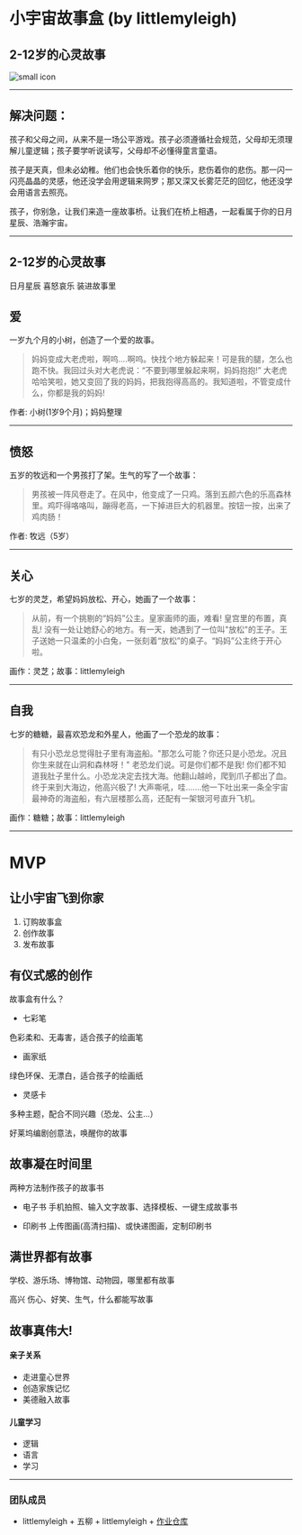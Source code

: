# 小宇宙故事盒 (by littlemyleigh)
## 2-12岁的心灵故事
![small icon](http://m.qpic.cn/psb?/V11D7erk0QETpz/ZeGxgxzcNFTnAA25fvBbU1nmPZm5M9YHd63LZ58kFyA!/b/dPIAAAAAAAAA&bo=cQSAAgAAAAARB8c!&rf=viewer_4)
***
## 解决问题：
孩子和父母之间，从来不是一场公平游戏。孩子必须遵循社会规范，父母却无须理解儿童逻辑；孩子要学听说读写，父母却不必懂得童言童语。

孩子是天真，但未必幼稚。他们也会快乐着你的快乐，悲伤着你的悲伤。那一闪一闪亮晶晶的灵感，他还没学会用逻辑来网罗；那又深又长雾茫茫的回忆，他还没学会用语言去照亮。

孩子，你别急，让我们来造一座故事桥。让我们在桥上相遇，一起看属于你的日月星辰、浩瀚宇宙。
***

## 2-12岁的心灵故事 
日月星辰 喜怒哀乐 装进故事里

## 爱

一岁九个月的小树，创造了一个爱的故事。

> 妈妈变成大老虎啦，啊呜....啊呜。快找个地方躲起来！可是我的腿，怎么也跑不快。我回过头对大老虎说：“不要到哪里躲起来啊，妈妈抱抱!” 大老虎哈哈笑啦，她又变回了我的妈妈，把我抱得高高的。我知道啦，不管变成什么，你都是我的妈妈!

作者: 小树(1岁9个月)；妈妈整理

***

## 愤怒
五岁的牧远和一个男孩打了架。生气的写了一个故事：

>男孩被一阵风卷走了。在风中，他变成了一只鸡。落到五颜六色的乐高森林里。鸡吓得咯咯叫，蹦得老高，一下掉进巨大的机器里。按钮一按，出来了鸡肉肠！

作者: 牧远（5岁）
***
## 关心
七岁的灵芝，希望妈妈放松、开心，她画了一个故事：
> 从前，有一个挑剔的“妈妈”公主。皇家画师的画，难看! 皇宫里的布置，真乱! 没有一处让她舒心的地方。有一天，她遇到了一位叫"放松"的王子。王子送她一只温柔的小白兔，一张刻着“放松”的桌子。“妈妈”公主终于开心啦。

画作：灵芝；故事：littlemyleigh
***
## 自我
七岁的糖糖，最喜欢恐龙和外星人，他画了一个恐龙的故事：

> 有只小恐龙总觉得肚子里有海盗船。"那怎么可能？你还只是小恐龙。况且你生来就在山洞和森林呀！" 老恐龙们说。可是你们都不是我! 你们都不知道我肚子里什么。小恐龙决定去找大海。他翻山越岭，爬到爪子都出了血。终于来到大海边，他高兴极了! 大声嘶吼，哇.......他一下吐出来一条全宇宙最神奇的海盗船，有六层楼那么高，还配有一架银河号直升飞机。

画作：糖糖；故事：littlemyleigh

***
# MVP
## 让小宇宙飞到你家

1. 订购故事盒
2. 创作故事
3. 发布故事



## 有仪式感的创作

故事盒有什么？

- 七彩笔

色彩柔和、无毒害，适合孩子的绘画笔

- 画家纸

绿色环保、无漂白，适合孩子的绘画纸

- 灵感卡

多种主题，配合不同兴趣（恐龙、公主...）

好莱坞编剧创意法，唤醒你的故事

## 故事凝在时间里
两种方法制作孩子的故事书

- 电子书
手机拍照、输入文字故事、选择模板、一键生成故事书

- 印刷书
上传图画(高清扫描)、或快递图画，定制印刷书

## 满世界都有故事

学校、游乐场、博物馆、动物园，哪里都有故事

高兴 伤心、好笑、生气，什么都能写故事

## 故事真伟大!
#### 亲子关系

- 走进童心世界
- 创造家族记忆
- 美德融入故事

#### 儿童学习

- 逻辑
- 语言
- 学习
***
### 团队成员

- littlemyleigh + 五柳 + littlemyleigh + [作业仓库](https://github.com/littlemyleigh/Writer005)
